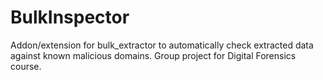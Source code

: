 # BulkInspector
 Addon/extension for bulk_extractor to automatically check extracted data against known malicious domains.
 Group project for Digital Forensics course.
